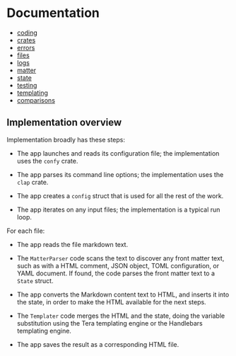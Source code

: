 # Documentation

* [coding](coding)
* [crates](crates)
* [errors](errors)
* [files](files)
* [logs](logs)
* [matter](matter)
* [state](matter)
* [testing](testing)
* [templating](templating)
* [comparisons](comparisons)


## Implementation overview

Implementation broadly has these steps:

* The app launches and reads its configuration file; the implementation uses the `confy` crate.

* The app parses its command line options; the implementation uses the `clap` crate.

* The app creates a `config` struct that is used for all the rest of the work.

* The app iterates on any input files; the implementation is a typical run loop.

For each file:

* The app reads the file markdown text.

* The `MatterParser` code scans the text to discover any front matter text, such as with a HTML comment, JSON object, TOML configuration, or YAML document. If found, the code parses the front matter text to a `State` struct.

* The app converts the Markdown content text to HTML, and inserts it into the state, in order to make the HTML available for the next steps.

* The `Templater` code merges the HTML and the state, doing the variable substitution using the Tera templating engine or the Handlebars templating engine.

* The app saves the result as a corresponding HTML file.
